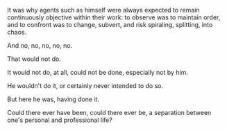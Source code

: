 It was why agents such as himself were always expected to remain continuously objective within their work: to observe was to maintain order, and to confront was to change, subvert, and risk spiraling, splitting, into chaos.

And no, no, no, no, no.

That would not do.

It would not do, at all, could not be done, especially not by him.

He wouldn't do it, or certainly never intended to do so.

But here he was, having done it.

Could there ever have been, could there ever be, a separation between one's personal and professional life?